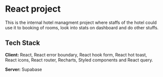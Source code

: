 
# React project

This is the internal hotel managment project where staffs of the hotel could use it to booking of rooms, look into stats on dashboard and do other stuffs.

## Tech Stack

**Client:** React, React error boundary, React hook form, React hot toast, React icons, React router, Recharts, Styled components and React query.

**Server:** Supabase

